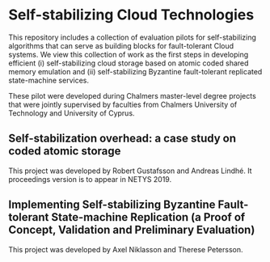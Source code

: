 # Self-stabilizing Cloud Technologies 

This repository includes a collection of evaluation pilots for self-stabilizing algorithms that can serve as building blocks for fault-tolerant Cloud systems. We view this collection of work as the first steps in developing efficient (i) self-stabilizing cloud storage based on atomic coded shared memory emulation and (ii) self-stabilizing Byzantine fault-tolerant replicated state-machine services.

These pilot were developed during Chalmers master-level degree projects that were jointly supervised by faculties from Chalmers University of Technology and University of Cyprus.

## Self-stabilization overhead: a case study on coded atomic storage

This project was developed by Robert Gustafsson and Andreas Lindhé. It proceedings version is to appear in NETYS 2019.

## Implementing Self-stabilizing Byzantine Fault-tolerant State-machine Replication (a Proof of Concept, Validation and Preliminary Evaluation)

This project was developed by Axel Niklasson and Therese Petersson.

